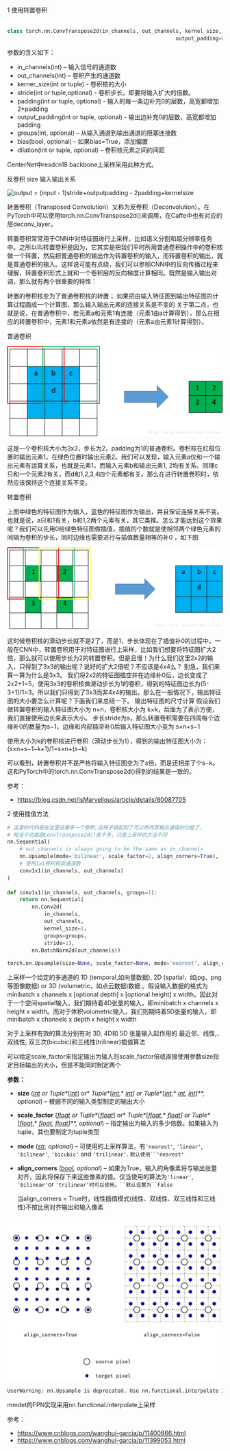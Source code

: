 1 使用转置卷积

```python

class torch.nn.ConvTranspose2d(in_channels, out_channels, kernel_size, stride=1, padding=0, 
                                                       output_padding=0, groups=1, bias=True, dilation=1)
```

参数的含义如下：

- in_channels(int) – 输入信号的通道数
- out_channels(int) – 卷积产生的通道数
- kerner_size(int or tuple) - 卷积核的大小
- stride(int or tuple,optional) - 卷积步长，即要将输入扩大的倍数。
- padding(int or tuple, optional) - 输入的每一条边补充0的层数，高宽都增加2*padding
- output_padding(int or tuple, optional) - 输出边补充0的层数，高宽都增加padding
- groups(int, optional) – 从输入通道到输出通道的阻塞连接数
- bias(bool, optional) - 如果bias=True，添加偏置
- dilation(int or tuple, optional) – 卷积核元素之间的间距

CenterNet中resdcn18 backbone上采样采用此种方式。

反卷积 size 输入输出关系

 ![output = (input - 1)*stride+outputpadding - 2*padding+kernelsize](https://www.zhihu.com/equation?tex=output+%3D+%28input+-+1%29%2Astride%2Boutputpadding+-+2%2Apadding%2Bkernelsize) 



转置卷积（Transposed Convolution）又称为反卷积（Deconvolution）。在PyTorch中可以使用torch.nn.ConvTranspose2d()来调用，在Caffe中也有对应的层deconv_layer。

转置卷积常常用于CNN中对特征图进行上采样，比如语义分割和超分辨率任务中。之所以叫转置卷积是因为，它其实是把我们平时所用普通卷积操作中的卷积核做一个转置，然后把普通卷积的输出作为转置卷积的输入，而转置卷积的输出，就是普通卷积的输入。这样说可能有点绕，我们可以参照CNN中的反向传播过程来理解，转置卷积形式上就和一个卷积层的反向梯度计算相同。既然是输入输出对调，那么就有两个很重要的特性：

转置的卷积核变为了普通卷积核的转置；
如果把由输入特征图到输出特征图的计算过程画成一个计算图，那么输入输出元素的连接关系是不变的
关于第二点，也就是说，在普通卷积中，若元素a和元素1有连接（元素1由a计算得到），那么在相应的转置卷积中，元素1和元素a依然是有连接的（元素a由元素1计算得到）。

普通卷积

 ![正常卷积](../../assets/conv.jpg) 

这是一个卷积核大小为3x3，步长为2，padding为1的普通卷积。卷积核在红框位置时输出元素1，在绿色位置时输出元素2。我们可以发现，输入元素a仅和一个输出元素有运算关系，也就是元素1，而输入元素b和输出元素1, 2均有关系。同理c只和一个元素2有关，而d和1,2,3,4四个元素都有关。那么在进行转置卷积时，依然应该保持这个连接关系不变。

转置卷积

  上图中绿色的特征图作为输入，蓝色的特征图作为输出，并且保证连接关系不变。也就是说，a只和1有关，b和1,2两个元素有关，其它类推。怎么才能达到这个效果呢？我们可以先用0给绿色特征图做插值，插值的个数就是使相邻两个绿色元素的间隔为卷积的步长，同时边缘也需要进行与插值数量相等的补0 ，如下图

![转置卷积](../../assets/deconv.jpg) 

这时候卷积核的滑动步长就不是2了，而是1，步长体现在了插值补0的过程中。一般在CNN中，转置卷积用于对特征图进行上采样，比如我们想要将特征图扩大2倍，那么就可以使用步长为2的转置卷积。但是且慢！为什么我们这里2x2的输入，只得到了3x3的输出呢？说好的扩大2倍呢？不应该是4x4么？ 
别急，我们来算一算为什么是3x3。 
我们将2x2的特征图插空并在边缘补0后，边长变成了2x2+1=5，使用3x3的卷积核做滑动步长为1的卷积，得到的特征图边长为(5-3+1)/1=3。所以我们只得到了3x3而非4x4的输出。那么在一般情况下，输出特征图的大小要怎么计算呢？下面我们来总结一下。
输出特征图的尺寸计算
假设我们做转置卷积的输入特征图大小为 n×n，卷积核大小为 k×k，后面为了表示方便，我们直接使用边长来表示大小。 
步长stride为s，那么转置卷积需要在四周每个边缘补0的数量为s−1，边缘和内部插空补0后输入特征图大小变为 s×n+s−1

使用大小为k的卷积核进行卷积（滑动步长为1），得到的输出特征图大小为： 
(s×n+s−1−k+1)/1=s×n+(s−k)

可以看到，转置卷积并不是严格将输入特征图变为了s倍，而是还相差了个s−k。 
这和PyTorch中的torch.nn.ConvTranspose2d()得到的结果是一致的。

参考：

- https://blog.csdn.net/isMarvellous/article/details/80087705

2 使用插值方法

```python
# 这里的代码是在这里设置多一个卷积,这样子就起到了可以修改其输出通道的功能了。
# 相当于功能跟ConvTranspose2d()差不多，只是上采样的方法不同
nn.Sequential(  
    # out_channels is always going to be the same as in_channels
    nn.Upsample(mode='bilinear', scale_factor=2, align_corners=True),
    # 使用1x1卷积修改通道数
    conv1x1(in_channels, out_channels)
)

def conv1x1(in_channels, out_channels, groups=1):
    return nn.Sequential(
        nn.Conv2d(
            in_channels,
            out_channels,
            kernel_size=1,
            groups=groups,
            stride=1),
        nn.BatchNorm2d(out_channels))
```



```python
torch.nn.Upsample(size=None, scale_factor=None, mode='nearest', align_corners=None)
```

上采样一个给定的多通道的 1D (temporal,如向量数据), 2D (spatial，如jpg、png等图像数据) or 3D (volumetric，如点云数据)数据 。假设输入数据的格式为minibatch x channels x [optional depth] x [optional height] x width。因此对于一个空间spatial输入，我们期待着4D张量的输入，即minibatch x channels x height x width。而对于体积volumetric输入，我们则期待着5D张量的输入，即minibatch x channels x depth x height x width

对于上采样有效的算法分别有对 3D, 4D和 5D 张量输入起作用的 最近邻、线性,、双线性, 双三次(bicubic)和三线性(trilinear)插值算法

可以给定scale_factor来指定输出为输入的scale_factor倍或直接使用参数size指定目标输出的大小，但是不能同时制定两个

**参数：**

- **size** ([*int*](https://docs.python.org/3/library/functions.html#int) *or* *Tuple**[*[*int*](https://docs.python.org/3/library/functions.html#int)*] or* *Tuple**[*[*int*](https://docs.python.org/3/library/functions.html#int)*,* [*int*](https://docs.python.org/3/library/functions.html#int)*] or* *Tuple**[*[*int*](https://docs.python.org/3/library/functions.html#int)*,* [*int*](https://docs.python.org/3/library/functions.html#int)*,* [*int*](https://docs.python.org/3/library/functions.html#int)*]**,* *optional*) – 根据不同的输入类型制定的输出大小
- **scale_factor** ([*float*](https://docs.python.org/3/library/functions.html#float) *or* *Tuple**[*[*float*](https://docs.python.org/3/library/functions.html#float)*] or* *Tuple**[*[*float*](https://docs.python.org/3/library/functions.html#float)*,* [*float*](https://docs.python.org/3/library/functions.html#float)*] or* *Tuple**[*[*float*](https://docs.python.org/3/library/functions.html#float)*,* [*float*](https://docs.python.org/3/library/functions.html#float)*,* [*float*](https://docs.python.org/3/library/functions.html#float)*]**,* *optional*) – 指定输出为输入的多少倍数。如果输入为tuple，其也要制定为tuple类型
- **mode** ([*str*](https://docs.python.org/3/library/stdtypes.html#str)*,* *optional*) – 可使用的上采样算法，有`'nearest'`, `'linear'`, `'bilinear'`, `'bicubic'` and `'trilinear'`. `默认使用``'nearest'`
- **align_corners** ([*bool*](https://docs.python.org/3/library/functions.html#bool)*,* *optional*) – 如果为True，输入的角像素将与输出张量对齐，因此将保存下来这些像素的值。仅当使用的算法为`'linear'`, `'bilinear'`or `'trilinear'时可以使用。``默认设置为``False`



  当align_corners = True时，线性插值模式(线性、双线性、双三线性和三线性)不按比例对齐输出和输入像素 

![img](../../assets/1446032-20190823152954205-86765483.png) 

```bash
UserWarning: nn.Upsample is deprecated. Use nn.functional.interpolate instead.
```

mmdet的FPN实现采用nn.functional.interpolate上采样

参考：

- https://www.cnblogs.com/wanghui-garcia/p/11400866.html
- https://www.cnblogs.com/wanghui-garcia/p/11399053.html